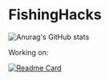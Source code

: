 # FishingHacks


![Anurag's GitHub stats](https://github-readme-stats.vercel.app/api?username=FishingHacks&show_icons=true&theme=dracula)

Working on:

[![Readme Card](https://github-readme-stats.vercel.app/api/pin/?username=FishingHacks&repo=express-reauth)](https://github.com/FishingHacks/express-reauth&theme=dracula)
